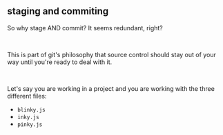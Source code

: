 ##  staging and commiting

So why stage AND commit? It seems redundant, right?

<br>

This is part of git's philosophy that source control should stay out of your way until you're ready to deal with it.

<br>

Let's say you are working in a project and you are working with the three different files:

- `blinky.js`
- `inky.js`
- `pinky.js`